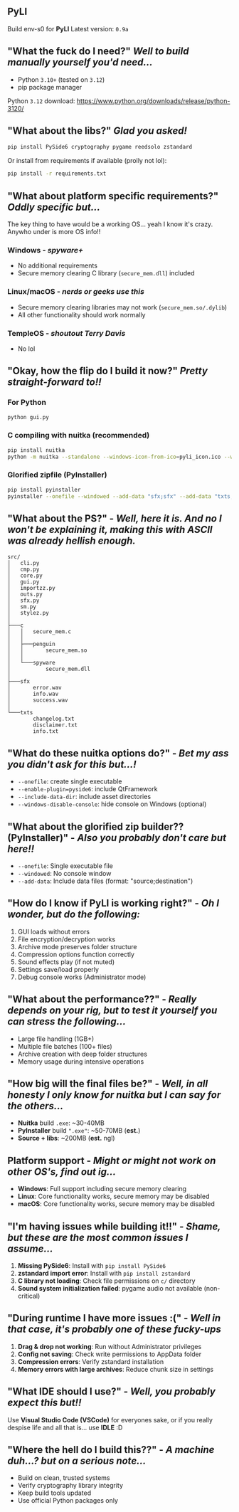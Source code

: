 ## PyLI 

Build env-s0 for **PyLI**
Latest version: `0.9a`

## "What the fuck do I need?" *Well to build manually yourself you'd need...*
- Python `3.10+` (tested on `3.12`)
- pip package manager

Python `3.12` download: https://www.python.org/downloads/release/python-3120/

## "What about the libs?" *Glad you asked!*
```bash
pip install PySide6 cryptography pygame reedsolo zstandard
```

Or install from requirements if available (prolly not lol):
```bash
pip install -r requirements.txt
```

## "What about platform specific requirements?" *Oddly specific but...*

The key thing to have would be a working OS... yeah I know it's crazy. Anywho under is more OS info!!

### **Windows** - *spyware+*
- No additional requirements
- Secure memory clearing C library (`secure_mem.dll`) included

### **Linux/macOS** - *nerds or geeks use this*
- Secure memory clearing libraries may not work (`secure_mem.so/.dylib`)
- All other functionality should work normally

### **TempleOS** - *shoutout Terry Davis*
- No lol

## "Okay, how the flip do I build it now?" *Pretty straight-forward to!!*

### For **Python**
```bash
python gui.py
```

### C compiling with **nuitka** (recommended)
```bash
pip install nuitka
python -m nuitka --standalone --windows-icon-from-ico=pyli_icon.ico --windows-console-mode=disable --onefile --enable-plugin=pyside6 --include-data-dir=txts=txts --include-data-dir=sfx=sfx --include-data-dir=img=img --include-data-files=c/spyware/secure_mem.dll=c/spyware/secure_mem.dll --include-data-files=c/penguin/secure_mem.so=c/penguin/secure_mem.so gui.py
```

### Glorified zipfile (**PyInstaller**)
```bash
pip install pyinstaller
pyinstaller --onefile --windowed --add-data "sfx;sfx" --add-data "txts;txts" --add-data "c;c" gui.py
```

## "What about the PS?" - *Well, here it is. And no I won't be explaining it, making this with ASCII was already hellish enough.*
```
src/
│   cli.py
│   cmp.py
│   core.py
│   gui.py
│   importzz.py
│   outs.py
│   sfx.py
│   sm.py
│   stylez.py
│
├───c
│   │   secure_mem.c
│   │
│   ├───penguin
│   │       secure_mem.so
│   │
│   └───spyware
│           secure_mem.dll
│
├───sfx
│       error.wav
│       info.wav
│       success.wav
│
└───txts
        changelog.txt
        disclaimer.txt
        info.txt
```

## "What do these **nuitka** options do?" - *Bet my ass you didn't ask for this but...!*
- `--onefile`: create single executable
- `--enable-plugin=pyside6`: include QtFramework
- `--include-data-dir`: include asset directories
- `--windows-disable-console`: hide console on Windows (optional)

## "What about the glorified zip builder?? (**PyInstaller**)" - *Also you probably don't care but here!!*
- `--onefile`: Single executable file
- `--windowed`: No console window
- `--add-data`: Include data files (format: "source;destination")

## "How do I know if PyLI is working right?" - *Oh I wonder, but do the following:*
1. GUI loads without errors
2. File encryption/decryption works
3. Archive mode preserves folder structure  
4. Compression options function correctly
5. Sound effects play (if not muted)
6. Settings save/load properly
7. Debug console works (Administrator mode)

## "What about the performance??" - *Really depends on your rig, but to test it yourself you can stress the following...*
- Large file handling (1GB+)
- Multiple file batches (100+ files)
- Archive creation with deep folder structures
- Memory usage during intensive operations

## "How big will the final files be?" - *Well, in all honesty I only know for **nuitka** but I can say for the others...*
- **Nuitka** build `.exe`: ~30-40MB
- **PyInstaller** build `".exe"`: ~50-70MB (**est.**) 
- **Source + libs**: ~200MB (**est.** ngl)

## Platform support - *Might or might not work on other OS's, find out ig...*
- **Windows**: Full support including secure memory clearing
- **Linux**: Core functionality works, secure memory may be disabled
- **macOS**: Core functionality works, secure memory may be disabled  

## "I'm having issues while building it!!" - *Shame, but these are the most common issues I assume...*
1. **Missing PySide6**: Install with `pip install PySide6`
2. **zstandard import error**: Install with `pip install zstandard`  
3. **C library not loading**: Check file permissions on `c/` directory
4. **Sound system initialization failed**: pygame audio not available (non-critical)

## "During runtime I have more issues :(" - *Well in that case, it's probably one of these fucky-ups*
1. **Drag & drop not working**: Run without Administrator privileges
2. **Config not saving**: Check write permissions to AppData folder
3. **Compression errors**: Verify zstandard installation
4. **Memory errors with large archives**: Reduce chunk size in settings

## "What IDE should I use?" - *Well, you probably expect this but!!*
Use **Visual Studio Code (VSCode)** for everyones sake, or if you really despise life and all that is... use **IDLE** :D

## "Where the hell do I build this??" - *A machine duh...? but on a serious note...*
- Build on clean, trusted systems
- Verify cryptography library integrity
- Keep build tools updated
- Use official Python packages only